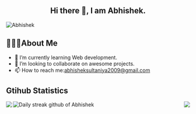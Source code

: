 <h2 align="center">Hi there 👋, I am Abhishek.</h2>

<p align="left"> <img src="https://komarev.com/ghpvc/?username=abhishek-sultaniya&label=Profile%20views&color=0e75b6&style=flat" alt="Abhishek" /> </p>

## 🙋🏽‍♂️About Me
- 🌱 I’m currently learning Web development.
- 👯 I’m looking to collaborate on awesome projects.
- 📫 How to reach me:abhisheksultaniya2009@gmail.com

## Gtihub Statistics

<div>
<a href="https://github-readme-stats.vercel.app/api?username=abhishek-sultaniya&show_icons=true&count_private=true&theme=onedark">
  <img  align="left" src="https://github-readme-stats.vercel.app/api?username=abhishek-sultaniya&show_icons=true&count_private=true&theme=onedark" />
</a>
<a href="https://github-readme-stats.vercel.app/api/top-langs/?username=abhishek-sultaniya&theme=onedark">
  <img align="right" src="https://github-readme-stats.vercel.app/api/top-langs/?username=abhishek-sultaniya&theme=onedark&hide=html,handlebars" />
<!--      <img align="right" src="https://github-readme-streak-stats.herokuapp.com/?user=abhishek-sultaniya&theme=onedark" /> -->
</a>
</div>


![Daily streak github of Abhishek](https://github-readme-streak-stats.herokuapp.com/?user=abhishek-sultaniya&theme=onedark)


<!--
**abhishek-sultaniya/abhishek-sultaniya** is a ✨ _special_ ✨ repository because its `README.md` (this file) appears on your GitHub profile.

Here are some ideas to get you started:

- 🔭 I’m currently working on ...
- 🌱 I’m currently learning ...
- 👯 I’m looking to collaborate on ...
- 🤔 I’m looking for help with ...
- 💬 Ask me about ...
- 📫 How to reach me: ...
- 😄 Pronouns: ...
- ⚡ Fun fact: ...
-->
